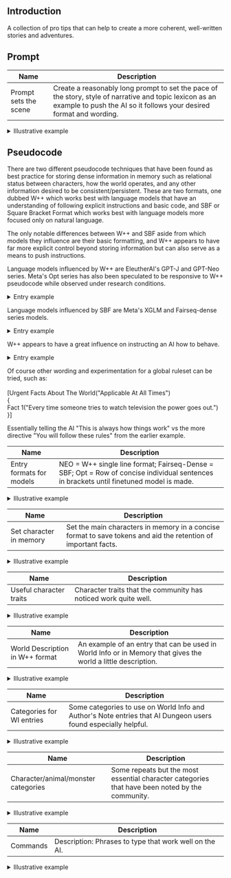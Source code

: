## Introduction
A collection of pro tips that can help to create a more coherent, well-written stories and adventures.
## Prompt

| Name | Description |
| --- | --- |
| Prompt sets the scene | Create a reasonably long prompt to set the pace of the story, style of narrative and topic lexicon as an example to push the AI so it follows your desired format and wording. |

<details>
  <summary>Illustrative example</summary>
<br>  
Alice was beginning to get very tired of sitting by her sister on the bank, and of having nothing to do: once or twice she had peeped into the book her sister was reading, but it had no pictures or conversations in it, “and what is the use of a book,” thought Alice “without pictures or conversations?”<br>

<br>So she was considering in her own mind (as well as she could, for the hot day made her feel very sleepy and stupid), whether the pleasure of making a daisy-chain would be worth the trouble of getting up and picking the daisies, when suddenly a White Rabbit with pink eyes ran close by her.

There was nothing so very remarkable in that; nor did Alice think it so very much out of the way to hear the Rabbit say to itself, “Oh dear! Oh dear! I shall be late!” (when she thought it over afterwards, it occurred to her that she ought to have wondered at this, but at the time it all seemed quite natural); but when the Rabbit actually took a watch out of its waistcoat-pocket, and looked at it, and then hurried on, Alice started to her feet, for it flashed across her mind that she had never before seen a rabbit with either a waistcoat-pocket, or a watch to take out of it, and burning with curiosity, she ran across the field after it, and fortunately was just in time to see it pop down a large rabbit-hole under the hedge.<br>
<br>
</details>

## Pseudocode
There are two different pseudocode techniques that have been found as best practice for storing dense information in memory such as relational status between characters, how the world operates, and any other information desired to be consistent/persistent. These are two formats, one dubbed W++ which works best with language models that have an understanding of following explicit instructions and basic code, and SBF or Square Bracket Format which works best with language models more focused only on natural language.

The only notable differences between W++ and SBF aside from which models they influence are their basic formatting, and W++ appears to have far more explicit control beyond storing information but can also serve as a means to push instructions.

Language models influenced by W++ are EleutherAI's GPT-J and GPT-Neo series. Meta's Opt series has also been speculated to be responsive to W++ pseudocode while observed under research conditions.

<details>
  <summary>Entry example</summary>
<br>
(While using GPT-J) Despite explcitly stating my character Edward was 37, married to Charlotte, and had two children - Benny and Clara, sometimes the AI would become confused and assume I was a child and Edward was another person. This was easily fixed entirely by placing the following W++ in memory:<br>
<br>
[I am("Edward")<br>
Husband of("Charlotte")<br>
Father of("Clara" + "Benny")<br>
Gender("Male")<br>
Age("37")<br>
}]
</details>

Language models influenced by SBF are Meta's XGLM and Fairseq-dense series models.

<details>
  <summary>Entry example</summary>
<br>  
Let's say I'm using a Fairseq model and having the same issue as the W++ example above; I'd clearly stated who I was in relation to the family in my story - I'm a 37 year old husband named Edward but the model keeps assuming Edward is someone else and I'm a child. That can easily be fixed by pasting the following SBF pseudocode in memory below:<br>
<br>
[ I am: "Edward"; Husband of: "Charlotte"; Father of: "Clara", "Benny"; Gender: "Male"; Age: "37" ]<br>
</details>

W++ appears to have a great influence on instructing an AI how to behave. 

<details>
  <summary>Entry example</summary>
<br>  
The example below, when pasted in memory while using a Neo or relevant model, can show how the entire generation behavior of the AI can be altered:<br>
<br>
[Universally Applicable Rules("Undeniable Non-Negotiable Top Priority")<br>
{<br>
Rule 1("Every time someone tries to watch television the power goes out.")<br>
Rule 2("Everyone is highly paranoid about how their hair looks.")<br>
Rule 3("At rare times a clown will knock on the front door. If someone answers the front door when that happens, there is no telling what horrors will follow.")<br>
Rule 4("Every mirror is a portal to another world.")<br>
Rule 5("Pigeons can't be trusted.")<br>
}]<br>
</details>

Of course other wording and experimentation for a global ruleset can be tried, such as:<br><br>
[Urgent Facts About The World("Applicable At All Times")<br>
{<br>
Fact 1("Every time someone tries to watch television the power goes out.")<br>
}]<br>

Essentially telling the AI "This is always how things work" vs the more directive "You will follow these rules" from the earlier example.

| Name | Description |
| --- | --- |
| Entry formats for models | NEO = W++ single line format; Fairseq-Dense = SBF; Opt = Row of concise individual sentences in brackets until finetuned model is made. |

<details>
  <summary>Illustrative example</summary>
<br>
  W++:

 [location("hospital")<br>
{<br>
DESCRIPTION("large facility" + "underground base")<br>
APPEARANCE("white walls" + "red bricks" + "people being treated for injuries")<br>
AREAS("maternity" + "triage" + "emergency room" + "canteen" + "research lab")<br>
SUMMARY("The hospital is treating many injured people after the alien attack.")<br>
}]
  
  SBF: 

[ Character: Ronald Mc Donald; age: 38; height: 1.8 m; weight: 90 kg; eye color: green; hair color: brown; hair style: short hair; skin color: fair; clothing: uniform; weapon: no weapon; title: none; other characteristics: none; description: Ronald is a clown-like mascot with red and yellow clothing, wearing a hat with a yellow star and a yellow smiley face on it. He is also carrying a golden bag and a large golden hamburger. ]

Individual sentences in brackets for Author's Note:

[ Writing Style: X-RATED written in a verbose narrative.]<br>
[ Tone: Focus on arousing scenes, visceral sensations, and loving sex scenes.]<br>
[ Genre: Erotic.]<br>
[ Wording: Arousing.]<br>
[ Rating: R.]<br>
  
</details>

| Name | Description |
| --- | --- |
| Set character in memory | Set the main characters in memory in a concise format to save tokens and aid the retention of important facts. |

<details>
  <summary>Illustrative example</summary>
<br>  
[ I am: "Edward"; Husband of: "Charlotte"; Father of: "Clara", "Benny"; Gender: "Male"; Age: "37" ]
<br>  
</details>

| Name | Description |
| --- | --- |
| Useful character traits | Character traits that the community has noticed work quite well. |

<details>
  <summary>Illustrative example</summary>
<br>  
timid, self-conscious, polite, friendly, arrogant, oblivious, dumb, dry, cynical, apathetic, wry, clever, witty, addicted, belligerent, busy, brave, curious, hardy, helpful, jolly (Pokemon natures), loyal, logical, manipulative, mellow, moody, mysterious, philosophical, playful, polite, proud, rude, sensitive, servile, shy, stern, smug, tenacious, upbeat, evil, violent, cruel, sadistic, vulgar (puts emphasis on inappropriate NSFW jokes and behaviours), wild (is used for characters that behave like animals in the wild or tribals).<br>
<br>
[ Character: "Jadzia Dax"; HAIR: "dark", "long", "ponytail"; DESCRIPTION: "female", "tall", "woman"; APPEARANCE: "soft skin", "blue eyes", "athletic", "large tits", "dark nipples", "perfect ass"; MIND: "logical", "brave", "loyal", "tenacious", "playful", "polite"; SUMMARY: "Starfleet Officer", "beautiful", "Lietenant Commander" ]
<br>
</details>

| Name | Description |
| --- | --- |
| World Description in W++ format | An example of an entry that can be used in World Info or in Memory that gives the world a little description. |

<details>
  <summary>Illustrative example</summary>
<br>  
[worldDescription("Trandor")<br>  
{<br>  
DESCRIPTION("human colony" + "earthlike" + "small planet")<br>  
BIOME("grasslands" + "urban" + "forrests")<br>  
AREAS("hospital" + "school" + "landing area")<br>  
SUMMARY("The human colony of Trandor has recently suffered an alien attack.")<br>  
}]
<br>
</details>

| Name | Description |
| --- | --- |
| Categories for WI entries | Some categories to use on World Info and Author's Note entries that AI Dungeon users found especially helpful. |

<details>
  <summary>Illustrative example</summary>
<br>  
SEE: (To describe how a character perceives the world)<br>
LIMIT/LACK<br>
COND/STATE/STATUS: (Status condition like PSN / PRLZ from Pokemon)<br>
DIET<br>
LOOT: (What INV items can be dropped when a creature is defeated)<br>
DETA/DETAIL<br>
ADJ/ADJECTIVE/ADJECT: (Adjective qualities that are a core part of the entity)<br>
MODIF/MOFIDIER: (Like the above, but how it's different from the usual or expected)<br>
GRAM/GRAMMAR: (Tested to tokenize exclusively for word GRAMMAR, useful for speech patterns)<br>
VOCAB/SPEECH: (Potentially better than above, can get characters to speak Japanese or French)<br>
INV<br>
EQUIP<br>
LIKE<br>
HATE<br>
RELATION(S): (Both long forms preferred due to tokens)<br>
ALLIES/FRIENDS: (ALLIES preferred due to two tokens)<br>
BOND/BONDS: (Similar to the above, BOND preferred due to tokens)<br>
ENEMIES: (Merely decent tokens, ENEMY has the same issue)<br>
POWERS/POWER<br>
THEME<br>
ORIGIN: (For series/titles)<br>
ATMOSPHERE/ATMOS<br>
TONE<br>
MOOD<br>
CLIMATE/CLIM<br>
GEOGRAPHY/GEO/GEOGR<br>
ECON/ECONOMY: (For locations, economical circumstances)<br>
FEATURES: (For locations, all variants of FEAT tokenize the same, likely has multiple uses)<br>
EXIT: (For rooms)<br>
CITIZ/CITIZENS: (Special case, short form always preferred, describes racial diversity of locales)<br>
ETHN/ETHNICITY: (Similar to above, better for human variation)<br>
FOLK: (Like CITIZENS but more emphasis on fantasy)<br>
PASSION: (Character motivation)<br>
ALIGNMENT/ALIGN: (Supports imaginative alignments like Lawful Stupid)<br>
EFFEC/EFFECT(S): (For objects and entities, used to add magic or science effects)<br>
BIOME: (Traits that reinforce the biome such as flora go in desc or summary)<br>
CREATE: (What the entity is capable of producing)<br>
FACTS<br>
BANNED/BANN: (Forbidden behavior)<br>
<br>
</details>

| Name | Description |
| --- | --- |
| Character/animal/monster categories | Some repeats but the most essential character categories that have been noted by the community. |

<details>
  <summary>Illustrative example</summary>
<br>  
DESCRIPTION:  ( IE female/male, tall/short, big/little, human/elf, animal/monster)<br>  
APPEARANCE:  (Things like hair/eye/skin colour or claws, fur, etc)<br>  
MIND:                 (Psychological things like kind, cruel, aggressive, helpful, shy, moody, polite etc)<br>  
WEAR:                (Clothing or apparel coats, socks, shoes, backpack, hat)<br>  
STATUS:             (Where is the character and what predicament are they in: Trapped in a dungeon)<br>  
CONDITION:    (The state of the character/monster/animal such as very strong but tired, a few cuts and bruises,  arrow in the knee, decaying, worse for wear etc )<br>  
SPEECH:             (None, cockney accent, Japanese, British accent, vulgar, squeak, roar, bark etc)<br>  
POWER:             (Special traits or powers ie ability to fly)<br>  
GRAB:                (To define what is used to grab ie mouth/bite, claws, tentacles)<br>  
MOVE:               (Movement such as walk, run, crawl, slither, swim, scuttle, creep)<br>  
LIMIT:                (What is lacking such as sight/blind, hands for animals, speech etc)<br>  
INVENTORY:    (Items on the character, gun, bow, sword, knife, whip, bottle of absolute vodka etc)<br>  
SUMMARY:     (Here you can describe the character in a sentence ie Cov is a nerd who spends far too much time on KoboldAI)<br>  
<br>
</details>

| Name | Description |
| --- | --- |
| Commands | Description: Phrases to type that work well on the AI. |

<details>
  <summary>Illustrative example</summary>
<br>  
Name:"Text"<br>
List of X:<br>
(POV [character]) or ([character]'s POV)<br>
(Current scene as described by [author]/[writing style])<br>
[character]'s secrets:<br>
If only [character] knew<br>
Available sex scenes for [character]:<br>
([character]'s recollection of this scene X years later, [year])<br>
[character]'s opinion on this story<br>
(current scene as a x)<br>
([character]'s thoughts)<br>
[character]'s Personality<br>
Open X.file<br>
([character]'s thoughts on Y)<br>
Your actions:<br>
X, a Y poem:<br>
([character]'s Y thoughts)<br>
[character]'s psychological profile:<br>
Your sins:<br>
List of story actions:<br>
Brain Root Directory:<br>
Description of [new character]:<br>
You take a look at the form, it reads:<br>
X gives a lengthy monologue about Y<br>
(Advice from the voices in your head:)<br>
Rational:<br>
Hours later...<br>
You decide to view the bulletin board, where you see a number of requests.<br>
Audience poll results:<br>
You think to yourself,<br>
You look around and take in the scene.<br>
Description of x:<br>
X described by Y:<br>
You write a poem about X:<br>
Debug mode activated. List of 10 available cheats:<br>
<br>
(A nearly infinite series of commands can be cooked up this way)
<br>
</details>